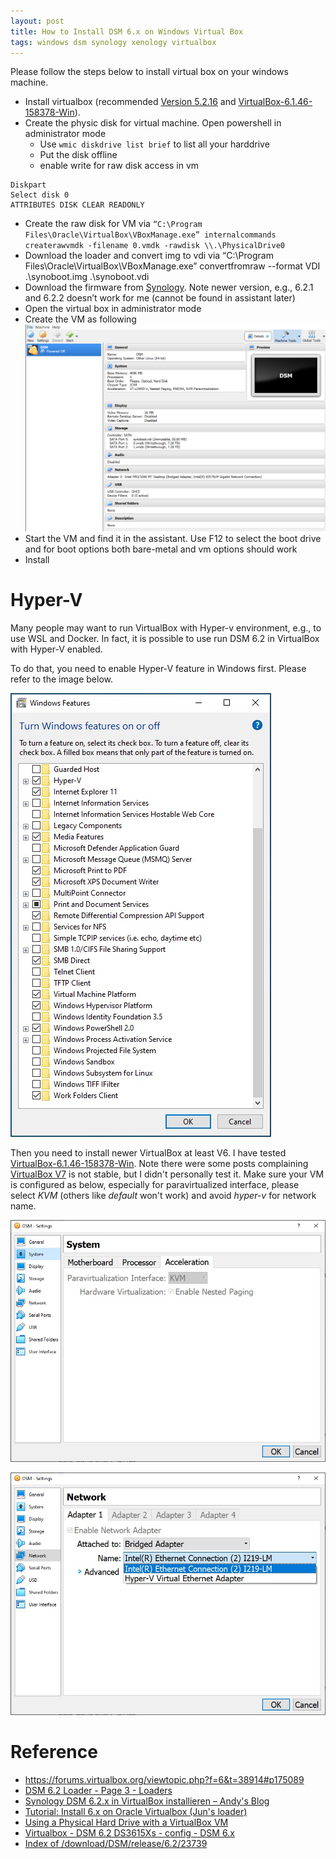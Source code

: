 ```yaml
---
layout: post
title: How to Install DSM 6.x on Windows Virtual Box
tags: windows dsm synology xenology virtualbox
---
```


Please follow the steps below to install virtual box on your windows machine.

- Install virtualbox (recommended [Version 5.2.16](http://download.virtualbox.org/virtualbox/5.2.16) and [VirtualBox-6.1.46-158378-Win](https://download.virtualbox.org/virtualbox/6.1.46/VirtualBox-6.1.46-158378-Win.exe)).
- Create the physic disk for virtual machine. Open powershell in administrator mode
  - Use `wmic diskdrive list brief` to list all your harddrive
  - Put the disk offline
  - enable write for raw disk access in vm
```
Diskpart
Select disk 0
ATTRIBUTES DISK CLEAR READONLY
```
- Create the raw disk for VM via `“C:\Program Files\Oracle\VirtualBox\VBoxManage.exe” internalcommands createrawvmdk -filename 0.vmdk -rawdisk \\.\PhysicalDrive0`
- Download the loader and convert img to vdi via “C:\Program Files\Oracle\VirtualBox\VBoxManage.exe” convertfromraw --format VDI .\synoboot.img .\synoboot.vdi
- Download the firmware from [Synology](https://archive.synology.com/download/DSM/release/6.2/23739/). Note newer version, e.g., 6.2.1 and 6.2.2 doesn’t work for me (cannot be found in assistant later)
- Open the virtual box in administrator mode
- Create the VM as following
![](https://raw.githubusercontent.com/zhangtemplar/zhangtemplar.github.io/master/uPic/2022_11_20_18_47_42_Screenshot%202022-11-20%20at%206.43.59%20PM.png)  
- Start the VM and find it in the assistant. Use F12 to select the boot drive and for boot options both bare-metal and vm options should work
- Install

# Hyper-V

Many people may want to run VirtualBox with Hyper-v environment, e.g., to use WSL and Docker. In fact, it is possible to use run DSM 6.2 in VirtualBox with Hyper-V enabled.

To do that, you need to enable Hyper-V feature in Windows first. Please refer to the image below.

![](https://raw.githubusercontent.com/zhangtemplar/zhangtemplar.github.io/master/uPic/2023_07_19_22_27_51_hyper-v.jpg)

Then you need to install newer VirtualBox at least V6. I have tested [VirtualBox-6.1.46-158378-Win](https://download.virtualbox.org/virtualbox/6.1.46/VirtualBox-6.1.46-158378-Win.exe). Note there were some posts complaining [VirtualBox V7](https://download.virtualbox.org/virtualbox/7.0.10/VirtualBox-7.0.10-158379-Win.exe) is not stable, but I didn't personally test it. Make sure your VM is configured as below, especially for paravirtualized interface, please select *KVM* (others like *default* won't work) and avoid *hyper-v* for network name.

![image.png](https://raw.githubusercontent.com/zhangtemplar/zhangtemplar.github.io/master/uPic/2023_07_19_22_25_15_vb6_hyper-v.jpg)

![image.png](https://raw.githubusercontent.com/zhangtemplar/zhangtemplar.github.io/master/uPic/2023_07_19_22_25_34_vb6_network.jpg)

# Reference
- https://forums.virtualbox.org/viewtopic.php?f=6&t=38914#p175089
- [DSM 6.2 Loader - Page 3 - Loaders](https://xpenology.com/forum/topic/12952-dsm-62-loader/page/3/)
- [Synology DSM 6.2.x in VirtualBox installieren – Andy's Blog](https://www.andysblog.de/synology-dsm-6-2-x-in-virtualbox-installieren)
- [Tutorial: Install 6.x on Oracle Virtualbox (Jun's loader)](https://xpenology.com/forum/topic/6927-tutorial-install-6x-on-oracle-virtualbox-juns-loader/)
- [Using a Physical Hard Drive with a VirtualBox VM](https://www.serverwatch.com/server-tutorials/using-a-physical-hard-drive-with-a-virtualbox-vm.html)
- [Virtualbox - DSM 6.2 DS3615Xs - config - DSM 6.x](https://xpenology.com/forum/topic/13834-virtualbox-dsm-62-ds3615xs-config/)
- [Index of /download/DSM/release/6.2/23739](https://archive.synology.com/download/DSM/release/6.2/23739/)


